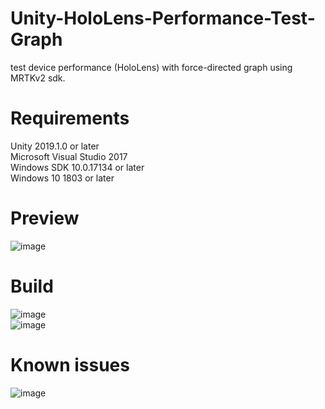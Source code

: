 # Unity-HoloLens-Performance-Test-Graph
test device performance (HoloLens) with force-directed graph using MRTKv2 sdk.

# Requirements
Unity 2019.1.0 or later  
Microsoft Visual Studio 2017  
Windows SDK 10.0.17134 or later  
Windows 10 1803 or later  
  
# Preview  
![image](https://github.com/SHanDesign1993/Unity-HoloLens-Performance-Test-Graph/edit/master/img/preview.png)

# Build  
![image](https://github.com/SHanDesign1993/Unity-HoloLens-Performance-Test-Graph/edit/master/img/build1.png)  
![image](https://github.com/SHanDesign1993/Unity-HoloLens-Performance-Test-Graph/edit/master/img/build2.png)  
  
# Known issues  
![image](https://github.com/SHanDesign1993/Unity-HoloLens-Performance-Test-Graph/edit/master/img/issue.png)  


